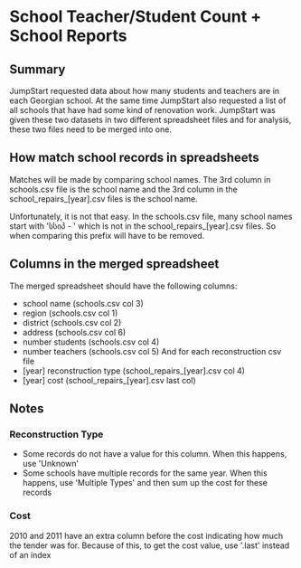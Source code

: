 # School Teacher/Student Count + School Reports

## Summary
JumpStart requested data about how many students and teachers are in each Georgian school. At the same time JumpStart also requested a list of all schools that have had some kind of renovation work. JumpStart was given these two datasets in two different spreadsheet files and for analysis, these two files need to be merged into one.

## How match school records in spreadsheets
Matches will be made by comparing school names. The 3rd column in schools.csv file is the school name and the 3rd column in the school_repairs_[year].csv files is the school name.

Unfortunately, it is not that easy. In the schools.csv file, many school names start with 'სსიპ - ' which is not in the school_repairs_[year].csv files. So when comparing this prefix will have to be removed.

## Columns in the merged spreadsheet
The merged spreadsheet should have the following columns:
* school name (schools.csv col 3)
* region (schools.csv col 1)
* district (schools.csv col 2)
* address (schools.csv col 6)
* number students (schools.csv col 4)
* number teachers (schools.csv col 5)
And for each reconstruction csv file
* [year] reconstruction type (school_repairs_[year].csv col 4)
* [year] cost (school_repairs_[year].csv last col)

## Notes
### Reconstruction Type
* Some records do not have a value for this column. When this happens, use 'Unknown'
* Some schools have multiple records for the same year. When this happens, use 'Multiple Types' and then sum up the cost for these records
### Cost
2010 and 2011 have an extra column before the cost indicating how much the tender was for. Because of this, to get the cost value, use '.last' instead of an index
